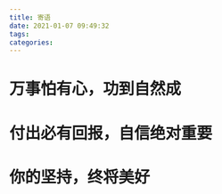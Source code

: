 ```yaml
---
title: 寄语
date: 2021-01-07 09:49:32
tags:
categories:
---
```


# 万事怕有心，功到自然成
# 付出必有回报，自信绝对重要
# 你的坚持，终将美好